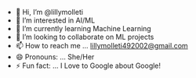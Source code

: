 - 👋 Hi, I’m @lillymolleti
- 👀 I’m interested in AI/ML
- 🌱 I’m currently learning Machine Learning
- 💞️ I’m looking to collaborate on ML projects
- 📫 How to reach me ... lillymolleti492002@gmail.com
- 😄 Pronouns: ... She/Her
- ⚡ Fun fact: ... I Love to Google about Google!

<!---
lillymolleti/lillymolleti is a ✨ special ✨ repository because its `README.md` (this file) appears on your GitHub profile.
You can click the Preview link to take a look at your changes.
--->
